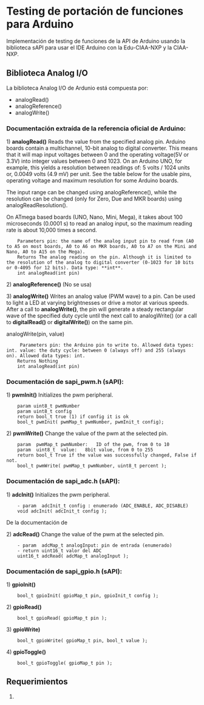 # Testing de portación de funciones para Arduino
Implementación de testing de funciones de la API de Arduino usando la biblioteca sAPI para usar el IDE Arduino con la Edu-CIAA-NXP y la CIAA-NXP. 

## Biblioteca Analog I/O

La biblioteca Analog I/O de Ardunio está compuesta por:

*   analogRead() 
*   analogReference() 
*   analogWrite() 

### Documentación extraída de la referencia oficial de Arduino:

1\) **analogRead()** Reads the value from the specified analog pin. Arduino boards contain a multichannel, 10-bit analog to digital converter. This means that it will map input voltages between 0 and the operating voltage(5V or 3.3V) into integer values between 0 and 1023. On an Arduino UNO, for example, this yields a resolution between readings of: 5 volts / 1024 units or, 0.0049 volts (4.9 mV) per unit. See the table below for the usable pins, operating voltage and maximum resolution for some Arduino boards.

The input range can be changed using analogReference(), while the resolution can be changed (only for Zero, Due and MKR boards) using analogReadResolution().

On ATmega based boards (UNO, Nano, Mini, Mega), it takes about 100 microseconds (0.0001 s) to read an analog input, so the maximum reading rate is about 10,000 times a second.

        Parameters pin: the name of the analog input pin to read from (A0 to A5 on most boards, A0 to A6 on MKR boards, A0 to A7 on the Mini and Nano, A0 to A15 on the Mega).
        Returns The analog reading on the pin. Although it is limited to the resolution of the analog to digital converter (0-1023 for 10 bits or 0-4095 for 12 bits). Data type: **int**.
        int analogRead(int pin)

2\) **analogReference()** (No se usa)

3\) **analogWrite()** Writes an analog value (PWM wave) to a pin. Can be used to light a LED at varying brightnesses or drive a motor at various speeds. After a call to **analogWrite()**, the pin will generate a steady rectangular wave of the specified duty cycle until the next call to analogWrite() (or a call to **digitalRead()** or **digitalWrite()**) on the same pin.

analogWrite(pin, value)

         Parameters pin: the Arduino pin to write to. Allowed data types: int. value: the duty cycle: between 0 (always off) and 255 (always on). Allowed data types: int.
        Returns Nothing
        int analogRead(int pin)

### Documentación de sapi_pwm.h (sAPI):

1\) **pwmInit()** Initializes the pwm peripheral.

        param uint8_t pwmNumber
        param uint8_t config
        return bool_t true (1) if config it is ok
        bool_t pwmInit( pwmMap_t pwmNumber, pwmInit_t config);

2\) **pwmWrite()** Change the value of the pwm at the selected pin.

        param  pwmMap_t pwmNumber:   ID of the pwm, from 0 to 10
        param  uint8_t  value:   8bit value, from 0 to 255
        return bool_t True if the value was successfully changed, False if not.
        bool_t pwmWrite( pwmMap_t pwmNumber, uint8_t percent );



### Documentación de sapi_adc.h (sAPI):

1\) **adcInit()** Initializes the pwm peripheral.

        - param  adcInit_t config : enumerado (ADC_ENABLE, ADC_DISABLE)
        void adcInit( adcInit_t config );

De la documentación de 


2\) **adcRead()** Change the value of the pwm at the selected pin.

        - param  adcMap_t analogInput: pin de entrada (enumerado)
        - return uint16_t valor del ADC
        uint16_t adcRead( adcMap_t analogInput );

### Documentación de sapi_gpio.h (sAPI):

1\) **gpioInit()** 

        bool_t gpioInit( gpioMap_t pin, gpioInit_t config );


2\) **gpioRead()**

        bool_t gpioRead( gpioMap_t pin );

3\) **gpioWrite)**

        bool_t gpioWrite( gpioMap_t pin, bool_t value );

4\) **gpioToggle()**

        bool_t gpioToggle( gpioMap_t pin );

## Requerimientos

1) 